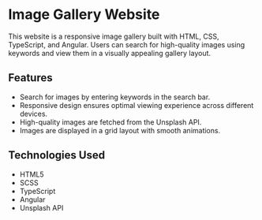 # Image Gallery Website

This website is a responsive image gallery built with HTML, CSS, TypeScript, and Angular. Users can search for high-quality images using keywords and view them in a visually appealing gallery layout.

## Features

- Search for images by entering keywords in the search bar.
- Responsive design ensures optimal viewing experience across different devices.
- High-quality images are fetched from the Unsplash API.
- Images are displayed in a grid layout with smooth animations.

## Technologies Used

- HTML5
- SCSS
- TypeScript
- Angular
- Unsplash API
